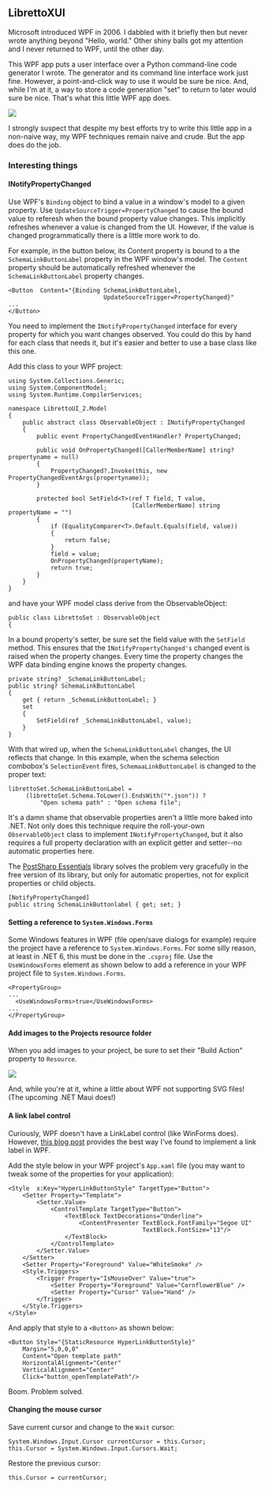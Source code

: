 
## LibrettoXUI

Microsoft introduced WPF in 2006. I dabbled with it briefly then but never wrote anything beyond "Hello, world." Other shiny balls got my attention and I never returned to WPF, until the other day. 

This WPF app puts a user interface over a Python command-line code generator I wrote. The generator and its command line interface work just fine. However, a point-and-click way to use it would be sure be nice. And, while I'm at it, a way to store a code generation "set" to return to later would sure be nice. That's what this little WPF app does. 

![](https://rogerpence.dev/wp-content/uploads/2022/03/LibrettoUI-2_cpsO6sRCjY.png)

I strongly suspect that despite my best efforts try to write this little app in a non-naive way, my WPF techniques remain naive and crude. But the app does do the job. 

### Interesting things 

#### INotifyPropertyChanged

Use WPF's `Binding` object to bind a value in a window's model to a given property. Use `UpdateSourceTrigger=PropertyChanged` to cause the bound value to referesh when the bound property value changes. This implicitly refreshes whenever a value is changed from the UI. However, if the value is changed programmatically there is a little more work to do. 

For example, in the button below, its Content property is bound to a the `SchemaLinkButtonLabel` property in the WPF window's model. The `Content` property should be automatically refreshed whenever the `SchemaLinkButtonLabel` property changes.

```
<Button  Content="{Binding SchemaLinkButtonLabel,
                           UpdateSourceTrigger=PropertyChanged}" 
...
</Button>                           
```

You need to implement the `INotifyPropertyChanged` interface for every property for which you want changes observed. You could do this by hand for each class that needs it, but it's easier and better to use a base class like this one. 

Add this class to your WPF project:

```
using System.Collections.Generic;
using System.ComponentModel;
using System.Runtime.CompilerServices;

namespace LibrettoUI_2.Model
{
    public abstract class ObservableObject : INotifyPropertyChanged
    {
        public event PropertyChangedEventHandler? PropertyChanged;

        public void OnPropertyChanged([CallerMemberName] string? propertyname = null)
        {
            PropertyChanged?.Invoke(this, new PropertyChangedEventArgs(propertyname));
        }

        protected bool SetField<T>(ref T field, T value, 
                                   [CallerMemberName] string propertyName = "")
        {
            if (EqualityComparer<T>.Default.Equals(field, value))
            {
                return false;
            }
            field = value;
            OnPropertyChanged(propertyName);
            return true;
        }
    }
}
```
and have your WPF model class derive from the ObservableObject: 

```
public class LibrettoSet : ObservableObject 
{
```

In a bound property's setter, be sure set the field value with the `SetField` method. This ensures that the `INotifyPropertyChanged's` changed event is raised when the property changes. Every time the property changes the WPF data binding engine knows the property changes. 

```
private string? _SchemaLinkButtonLabel;
public string? SchemaLinkButtonLabel
{
    get { return _SchemaLinkButtonLabel; }
    set
    {
        SetField(ref _SchemaLinkButtonLabel, value);
    }
}
```

With that wired up, when the `SchemaLinkButtonLabel` changes, the UI reflects that change. In this example, when the schema selection combobox's `SelectionEvent` fires, `SchemaaLinkButtonLabel` is changed to the proper text:

```
librettoSet.SchemaLinkButtonLabel = 
     (librettoSet.Schema.ToLower().EndsWith("*.json")) ? 
         "Open schema path" : "Open schema file";
```

It's a damn shame that observable properties aren't a little more baked into .NET. Not only does this technique require the roll-your-own `ObservableObject` class to implement `INotifyPropertyChanged`, but it also requires a full property declaration with an explicit getter and setter--no automatic properties here. 

The [PostSharp Essentials](https://www.postsharp.net/essentials) library solves the problem very gracefully in the free version of its library, but only for automatic properties, not for explicit properties or child objects. 

```
[NotifyPropertyChanged]
public string SchemaLinkButtonlabel { get; set; }
```

#### Setting a reference to `System.Windows.Forms`

Some Windows features in WPF (file open/save dialogs for example) require the project have a reference to `System.Windows.Forms`. For some silly reason, at least in .NET 6, this must be done in the `.csproj` file. Use the `UseWindowsForms` element as shown below to add a reference in your WPF project file to `System.Windows.Forms`.

```
<PropertyGroup>
...
  <UseWindowsForms>true</UseWindowsForms>
...  
</PropertyGroup>
```

#### Add images to the Projects resource folder

When you add images to your project, be sure to set their "Build Action" property to `Resource`.

![](https://rogerpence.dev/wp-content/uploads/2022/03/BmTGIdPz3U.png)

And, while you're at it, whine a little about WPF not supporting SVG files! (The upcoming .NET Maui does!)

#### A link label control

Curiously, WPF doesn't have a LinkLabel control (like WinForms does). However, [this blog post](https://akashsoni7.blogspot.com/2012/11/wpf-hyperlink-button-using-style-and.html) provides the best way I've found to implement a link label in WPF. 

Add the style below in your WPF project's `App.xaml` file (you may want to tweak some of the properties for your application):

```
<Style  x:Key="HyperLinkButtonStyle" TargetType="Button">
    <Setter Property="Template">
        <Setter.Value>
            <ControlTemplate TargetType="Button">
                <TextBlock TextDecorations="Underline">
                    <ContentPresenter TextBlock.FontFamily="Segoe UI"
                                      TextBlock.FontSize="13"/>
                </TextBlock>
            </ControlTemplate>
        </Setter.Value>
    </Setter>
    <Setter Property="Foreground" Value="WhiteSmoke" />
    <Style.Triggers>
        <Trigger Property="IsMouseOver" Value="true">
            <Setter Property="Foreground" Value="CornflowerBlue" />
            <Setter Property="Cursor" Value="Hand" />
        </Trigger>
    </Style.Triggers>
</Style>
```

And apply that style to a `<Button>` as shown below: 

```
<Button Style="{StaticResource HyperLinkButtonStyle}" 
    Margin="5,0,0,0"
    Content="Open template path" 
    HorizontalAlignment="Center" 
    VerticalAlignment="Center" 
    Click="button_openTemplatePath"/>
```    
Boom. Problem solved. 

#### Changing the mouse cursor

Save current cursor and change to the `Wait` cursor:

```
System.Windows.Input.Cursor currentCursor = this.Cursor;
this.Cursor = System.Windows.Input.Cursors.Wait;
```

Restore the previous cursor:
```
this.Cursor = currentCursor;
```
